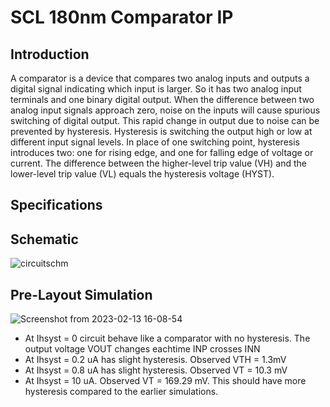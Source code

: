 # SCL 180nm Comparator IP

## Introduction

A comparator is a device that compares two analog inputs and outputs a digital signal indicating which input is larger. So it has two analog input terminals and one binary digital output. When the difference between two analog input signals approach zero, noise on the inputs will cause spurious switching of digital output. This rapid change in output due to noise can be prevented by hysteresis. Hysteresis is switching the output high or low at different input signal levels. In place of one switching point, hysteresis introduces two: one for rising edge, and one for falling edge of voltage or current. The difference between the higher-level trip value (VH) and the lower-level trip value (VL) equals the hysteresis voltage (HYST).

## Specifications

## Schematic

![circuitschm](https://user-images.githubusercontent.com/62790565/218436868-936908e6-c0dc-4b51-8517-f5e12ccae5d3.png)

## Pre-Layout Simulation

![Screenshot from 2023-02-13 16-08-54](https://user-images.githubusercontent.com/62790565/218436947-b1be5fce-ac80-4e63-820e-3e3727404ce0.png)

- At Ihsyst = 0 circuit behave like a comparator with no hysteresis. The output voltage VOUT changes eachtime INP crosses INN
- At Ihsyst = 0.2 uA has slight hysteresis. Observed VTH = 1.3mV
- At Ihsyst = 0.8 uA has slight hysteresis. Observed VT = 10.3 mV
- At Ihsyst = 10 uA. Observed VT = 169.29 mV. This should have more hysteresis compared to the earlier simulations.
